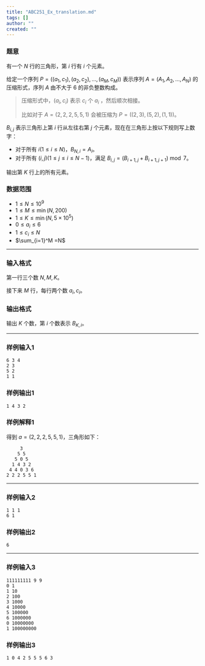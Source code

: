 ```yaml
---
title: "ABC251_Ex_translation.md"
tags: []
author: ""
created: ""
---
```


### 题意 

有一个 $N$ 行的三角形，第 $i$ 行有 $i$ 个元素。

给定一个序列 $P=((a_1,c_1),(a_2,c_2),...,(a_M,c_M))$ 表示序列 $A=(A_1,A_2,...,A_N)$ 的压缩形式，序列 $A$ 由不大于 $6$ 的非负整数构成。

> 压缩形式中，$(a_i,c_i)$ 表示 $c_i$ 个 $a_i$ ，然后顺次相接。
>
> 比如对于 $A=(2,2,2,5,5,1)$ 会被压缩为 $P=((2,3),(5,2),(1,1))$。

$B_{i,j}$ 表示三角形上第 $i$ 行从左往右第 $j$ 个元素，现在在三角形上按以下规则写上数字：

- 对于所有 $i(1\le i\le N)$，$B_{N,i}=A_i$。
- 对于所有 $(i,j)(1\le j\le i \le N-1)$，满足 $B_{i,j}=(B_{i+1,j}+B_{i+1,j+1}) \bmod 7$。

输出第 $K$ 行上的所有元素。

### 数据范围

- $1\le N\le 10^9$
- $1\le M\le \min (N,200)$
- $1\le K\le \min(N,5\times 10^5)$
- $0\le a_i\le 6$
- $1\le c_i\le N$
- $\sum_{i=1}^M =N$

---

### 输入格式

第一行三个数 $N,M,K$。

接下来 $M$ 行，每行两个数 $a_i,c_i$。

### 输出格式

输出 $K$ 个数，第 $i$ 个数表示 $B_{K,i}$。

---

### 样例输入1

```
6 3 4
2 3
5 2
1 1
```

### 样例输出1

```
1 4 3 2
```

### 样例解释1

得到 $a=(2,2,2,5,5,1)$，三角形如下：

```
     3
    5 5
   5 0 5
  1 4 3 2
 4 4 0 3 6
2 2 2 5 5 1
```

---

### 样例输入2

```
1 1 1
6 1
```

### 样例输出2

```
6
```

---

### 样例输入3

```
111111111 9 9
0 1
1 10
2 100
3 1000
4 10000
5 100000
6 1000000
0 10000000
1 100000000
```

### 样例输出3

```
1 0 4 2 5 5 5 6 3
```

